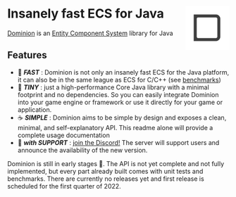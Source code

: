 # <img src="dominion-logo-square.png" align="right" width="100">Insanely fast ECS for Java

[Dominion](https://github.com/dominion-dev/dominion-ecs-java) is an [Entity Component System](https://en.wikipedia.org/wiki/Entity_component_system) library for Java

## Features

- 🚀 **_FAST_** : Dominion is not only an insanely fast ECS for the Java platform, it can also be in the same league as
  ECS for C/C++ (see [benchmarks](https://github.com/dominion-dev/dominion-ecs-java-benchmark))
- 🤏 **_TINY_** : just a high-performance Core Java library with a minimal footprint and no dependencies. So you can
  easily integrate Dominion into your game engine or framework or use it directly for your game or application.
- ☕ **_SIMPLE_** : Dominion aims to be simple by design and exposes a clean, minimal, and self-explanatory API. This
  readme alone will provide a complete usage documentation
- 💪 **_with SUPPORT_** : [join the Discord!](https://discord.gg/BHMz3axqUG) The server will support users and announce
  the availability of the new version.

Dominion is still in early stages 🍼. The API is not yet complete and not fully implemented, but every part already
built comes with unit tests and benchmarks. There are currently no releases yet and first release is scheduled for the
first quarter of 2022.
